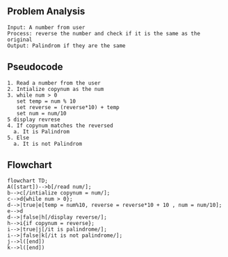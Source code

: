 ## Problem Analysis
    Input: A number from user
    Process: reverse the number and check if it is the same as the original
    Output: Palindrom if they are the same

## Pseudocode
    1. Read a number from the user
    2. Intialize copynum as the num
    3. while num > 0
       set temp = num % 10
       set reverse = (reverse*10) + temp
       set num = num/10
    5 display revrese   
    4. If copynum matches the reversed
      a. It is Palindrom
    5. Else
      a. It is not Palindrom

## Flowchart

```mermaid
flowchart TD;
A([start])-->b[/read num/];
b-->c[/intialize copynum = num/];
c-->d{while num > 0};
d-->|true|e[temp = num%10, reverse = reverse*10 + 10 , num = num/10];
e-->d
d-->|false|h[/display reverse/];
h-->i{if copynum = reverse};
i-->|true|j[/it is palindrome/];
i-->|false|k[/it is not palindrome/];
j-->l([end])
k-->l([end])







 
